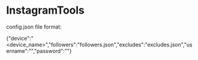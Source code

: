 # InstagramTools

config.json file format:

{"device":"<device_name>","followers":"followers.json","excludes":"excludes.json","username":"<username>","password":"<password>"}
